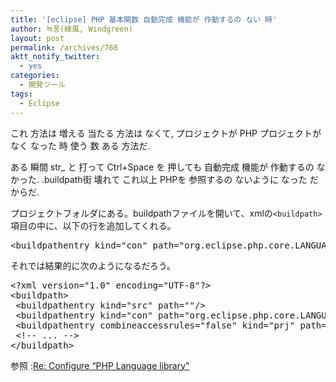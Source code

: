 ```yaml
---
title: '[eclipse] PHP 基本関数 自動完成 機能が 作動するの ない 時'
author: 녹풍(綠風, Windgreen)
layout: post
permalink: /archives/768
aktt_notify_twitter:
  - yes
categories:
  - 開発ツール
tags:
  - Eclipse
---
```

これ 方法は 増える 当たる 方法は なくて, プロジェクトが PHP プロジェクトが なく なった 時 使う 数 ある 方法だ.

ある 瞬間 str_ と 打って Ctrl+Space を 押しても 自動完成 機能が 作動するの なかった. .buildpath街 壊れて これ以上 PHPを 参照するの ないように なった だからだ.

プロジェクトフォルダにある。buildpathファイルを開いて、xmlの`<buildpath>`項目の中に、以下の行を追加してくれる。

<pre>&lt;buildpathentry kind="con" path="org.eclipse.php.core.LANGUAGE"/&gt;</pre>

それでは結果的に次のようになるだろう。

<pre class="brush: xml; gutter: true; first-line: 1; highlight: [4]">&lt;?xml version="1.0" encoding="UTF-8"?&gt;
&lt;buildpath&gt;
 &lt;buildpathentry kind="src" path=""/&gt;
 &lt;buildpathentry kind="con" path="org.eclipse.php.core.LANGUAGE"/&gt;
 &lt;buildpathentry combineaccessrules="false" kind="prj" path="/CI_CodeBase"/&gt;
 &lt;!-- ... --&gt;
&lt;/buildpath&gt;</pre>

<p class="brush: xml; gutter: true; first-line: 1">
  参照 :<a href="http://www.eclipse.org/forums/index.php/mv/msg/204772/671639/#msg_671639" target="_top">Re: Configure &#8220;PHP Language library&#8221;</a>
</p>